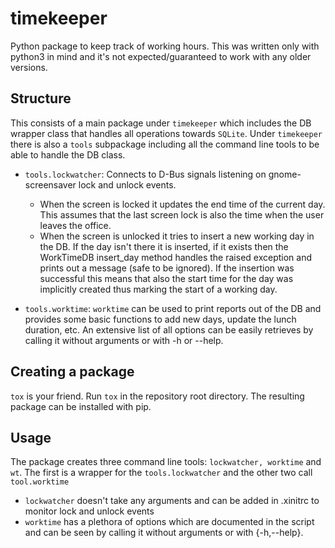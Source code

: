# timekeeper
Python package to keep track of working hours. This was written only with python3 in
mind and it's not expected/guaranteed to work with any older versions.

## Structure
This consists of a main package under `timekeeper` which includes the DB wrapper
class that handles all operations towards `SQLite`.
Under `timekeeper` there is also a `tools` subpackage including all the command line
tools to be able to handle the DB class.

* `tools.lockwatcher`: Connects to D-Bus signals listening on gnome-screensaver
  lock and unlock events.
  - When the screen is locked it updates the end time of the current day. This assumes
  that the last screen lock is also the time when the user leaves the office.
  - When the screen is unlocked it tries to insert a new working day in the DB. If the
  day isn't there it is inserted, if it exists then the WorkTimeDB insert_day method
  handles the raised exception and prints out a message (safe to be ignored). If the
  insertion was successful this means that also the start time for the day was implicitly
  created thus marking the start of a working day.

* `tools.worktime`: `worktime` can be used to print reports out of the DB and provides
  some basic functions to add new days, update the lunch duration, etc. An extensive list
  of all options can be easily retrieves by calling it without arguments or with -h or
  --help.

## Creating a package
`tox` is your friend. Run `tox` in the repository root directory. The resulting package
can be installed with pip.

## Usage
The package creates three command line tools: `lockwatcher, worktime` and `wt`. The first is
a wrapper for the `tools.lockwatcher` and the other two call `tool.worktime`

* `lockwatcher` doesn't take any arguments and can be added in .xinitrc to monitor lock and
  unlock events
* `worktime` has a plethora of options which are documented in the script and can be seen by
  calling it without arguments or with {-h,--help}.
